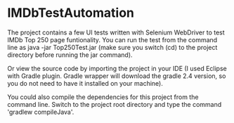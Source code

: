 # IMDbTestAutomation

The project contains a few UI tests written with Selenium WebDriver to test IMDb Top 250 page funtionality.
You can run the test from the command line as java -jar Top250Test.jar (make sure you switch (cd) to the project directory before running the jar command).

Or view the source code by importing the project in your IDE (I used Eclipse with Gradle plugin. Gradle wrapper will download the gradle 2.4 version, so you do not need to have it installed on your machine).

You could also compile the dependencies for this project from the command line. Switch to the project root directory and type the command 'gradlew compileJava'.
